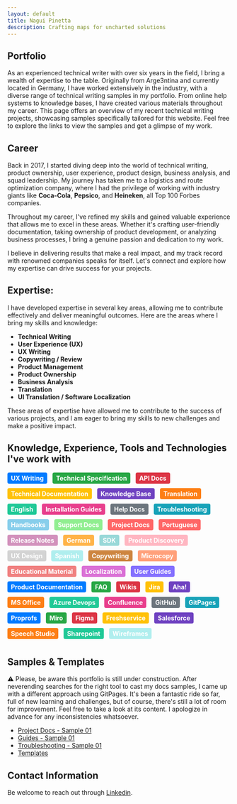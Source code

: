 ```yaml
---
layout: default
title: Nagui Pinetta
description: Crafting maps for uncharted solutions
---
```


## Portfolio
As an experienced technical writer with over six years in the field, I bring a wealth of expertise to the table. Originally from Arge3ntina and currently located in Germany, I have worked extensively in the industry, with a diverse range of technical writing samples in my portfolio. From online help systems to knowledge bases, I have created various materials throughout my career. This page offers an overview of my recent technical writing projects, showcasing samples specifically tailored for this website. Feel free to explore the links to view the samples and get a glimpse of my work.

## Career
Back in 2017, I started diving deep into the world of technical writing, product ownership, user experience, product design, business analysis, and squad leadership. My journey has taken me to a logistics and route optimization company, where I had the privilege of working with industry giants like **Coca-Cola**, **Pepsico**, and **Heineken**, all Top 100 Forbes companies.<br>

Throughout my career, I've refined my skills and gained valuable experience that allows me to excel in these areas. Whether it's crafting user-friendly documentation, taking ownership of product development, or analyzing business processes, I bring a genuine passion and dedication to my work.<br>

I believe in delivering results that make a real impact, and my track record with renowned companies speaks for itself. Let's connect and explore how my expertise can drive success for your projects.<br>

## Expertise:

I have developed expertise in several key areas, allowing me to contribute effectively and deliver meaningful outcomes. Here are the areas where I bring my skills and knowledge:

- **Technical Writing** 
- **User Experience (UX)** 
- **UX Writing** 
- **Copywriting / Review** 
- **Product Management**
- **Product Ownership** 
- **Business Analysis**
- **Translation** 
- **UI Translation / Software Localization**

These areas of expertise have allowed me to contribute to the success of various projects, and I am eager to bring my skills to new challenges and make a positive impact.

## Knowledge, Experience, Tools and Technologies I've work with

<style>
.tag {
  display: inline-block;
  padding: 4px 8px;
  border-radius: 4px;
  color: #fff;
  font-size: 14px;
  font-weight: bold;
  margin-right: 8px;
  margin-bottom: 10px;
}

/* Add the background colors for each category */
.tag:nth-child(1) { background-color: #007bff; } /* UX Writing */
.tag:nth-child(2) { background-color: #28a745; } /* Technical Specification */
.tag:nth-child(3) { background-color: #dc3545; } /* API Docs */
.tag:nth-child(4) { background-color: #ffc107; } /* Technical Documentation */
.tag:nth-child(5) { background-color: #6f42c1; } /* Knowledge Base */
.tag:nth-child(6) { background-color: #fd7e14; } /* Translation */
.tag:nth-child(7) { background-color: #20c997; } /* English */
.tag:nth-child(8) { background-color: #e83e8c; } /* Installation Guides */
.tag:nth-child(9) { background-color: #6c757d; } /* Help Docs */
.tag:nth-child(10) { background-color: #17a2b8; } /* Troubleshooting */
.tag:nth-child(11) { background-color: #87ceeb; } /* Handbooks */
.tag:nth-child(12) { background-color: #90ee90; } /* Support Docs */
.tag:nth-child(13) { background-color: #ff6666; } /* Project Docs */
.tag:nth-child(14) { background-color: #ffff99; } /* Portuguese */
.tag:nth-child(15) { background-color: #d291bc; } /* Release Notes */
.tag:nth-child(16) { background-color: #ffb347; } /* German */
.tag:nth-child(17) { background-color: #98d8d8; } /* SDK */
.tag:nth-child(18) { background-color: #ffb6c1; } /* Product Discovery */
.tag:nth-child(19) { background-color: #d3d3d3; } /* UX Design */
.tag:nth-child(20) { background-color: #afeeee; } /* Spanish */
.tag:nth-child(21) { background-color: #cd853f; } /* Copywriting */
.tag:nth-child(22) { background-color: #ffa07a; } /* Microcopy */
.tag:nth-child(23) { background-color: #f08080; } /* Educational Material */
.tag:nth-child(24) { background-color: #da70d6; } /* Localization */
.tag:nth-child(25) { background-color: #8470ff; } /* User Guides */
.tag:nth-child(26) { background-color: #007bff; } /* Product Documentation */
.tag:nth-child(27) { background-color: #28a745; } /* FAQ */
.tag:nth-child(28) { background-color: #dc3545; } /* Wikis */
.tag:nth-child(29) { background-color: #ffc107; } /* Jira */
.tag:nth-child(30) { background-color: #6f42c1; } /* Aha! */
.tag:nth-child(31) { background-color: #fd7e14; } /* MS Office */
.tag:nth-child(32) { background-color: #20c997; } /* Azure Devops */
.tag:nth-child(33) { background-color: #e83e8c; } /* Confluence */
.tag:nth-child(34) { background-color: #6c757d; } /* GitHub */
.tag:nth-child(35) { background-color: #17a2b8; } /* GitPages */
.tag:nth-child(36) { background-color: #007bff; } /* Proprofs */
.tag:nth-child(37) { background-color: #28a745; } /* Miro */
.tag:nth-child(38) { background-color: #dc3545; } /* Figma */
.tag:nth-child(39) { background-color: #ffc107; } /* Freshservice */
.tag:nth-child(40) { background-color: #6f42c1; } /* Salesforce */
.tag:nth-child(41) { background-color: #fd7e14; } /* Speech Studio  */
.tag:nth-child(42) { background-color: #20c997; } /* Sharepoint */
.tag:nth-child(43) { background-color: #afeeee; } /* Wireframes */

</style>

<span class="tag" style="background-color: #007bff;">UX Writing</span>
<span class="tag" style="background-color: #28a745;">Technical Specification</span>
<span class="tag" style="background-color: #dc3545;">API Docs</span>
<span class="tag" style="background-color: #ffc107;">Technical Documentation</span>
<span class="tag" style="background-color: #6f42c1;">Knowledge Base</span>
<span class="tag" style="background-color: #fd7e14;">Translation</span>
<span class="tag" style="background-color: #20c997;">English</span>
<span class="tag" style="background-color: #e83e8c;">Installation Guides</span>
<span class="tag" style="background-color: #6c757d;">Help Docs</span>
<span class="tag" style="background-color: #17a2b8;">Troubleshooting</span>
<span class="tag" style="background-color: #87ceeb;">Handbooks</span>
<span class="tag" style="background-color: #90ee90;">Support Docs</span>
<span class="tag" style="background-color: #ff6666;">Project Docs</span>
<span class="tag" style="background-color: #ff6666;">Portuguese</span>
<span class="tag" style="background-color: #d291bc;">Release Notes</span>
<span class="tag" style="background-color: #ffb347;">German</span>
<span class="tag" style="background-color: #98d8d8;">SDK</span>
<span class="tag" style="background-color: #ffb6c1;">Product Discovery</span>
<span class="tag" style="background-color: #d3d3d3;">UX Design</span>
<span class="tag" style="background-color: #afeeee;">Spanish</span>
<span class="tag" style="background-color: #cd853f;">Copywriting</span>
<span class="tag" style="background-color: #ffa07a;">Microcopy</span>
<span class="tag" style="background-color: #f08080;">Educational Material</span>
<span class="tag" style="background-color: #da70d6;">Localization</span>
<span class="tag" style="background-color: #8470ff;">User Guides</span>
<span class="tag" style="background-color: #007bff;">Product Documentation</span>
<span class="tag" style="background-color: #28a745;">FAQ</span>
<span class="tag" style="background-color: #dc3545;">Wikis</span>
<span class="tag" style="background-color: #ffc107;">Jira</span>
<span class="tag" style="background-color: #6f42c1;">Aha!</span>
<span class="tag" style="background-color: #fd7e14;">MS Office</span>
<span class="tag" style="background-color: #20c997;">Azure Devops</span>
<span class="tag" style="background-color: #e83e8c;">Confluence</span>
<span class="tag" style="background-color: #6c757d;">GitHub</span>
<span class="tag" style="background-color: #17a2b8;">GitPages</span>
<span class="tag" style="background-color: #007bff;">Proprofs</span>
<span class="tag" style="background-color: #28a745;">Miro</span>
<span class="tag" style="background-color: #dc3545;">Figma</span>
<span class="tag" style="background-color: #ffc107;">Freshservice</span>
<span class="tag" style="background-color: #6f42c1;">Salesforce</span>
<span class="tag" style="background-color: #fd7e14;">Speech Studio</span>
<span class="tag" style="background-color: #20c997;"> Sharepoint </span>
<span class="tag" style="background-color: #afeeee;"> Wireframes </span>

## Samples & Templates

⚠️ Please, be aware this portfolio is still under construction. After neverending searches for the right tool to cast my docs samples, I came up with a different approach using GitPages. It's been a fantastic ride so far, full of new learning and challenges, but of course, there's still a lot of room for improvement. Feel free to take a look at its content. I apologize in advance for any inconsistencies whatsoever.

- [Project Docs - Sample 01](pages-docsample01deskproject.md)
- [Guides - Sample 01](pages-userguide-routers-teleport.md)
- [Troubleshooting - Sample 01](pages-field-technicians-troubleshooting.md)
- [Templates](pages-templates-templates-home.md)


## Contact Information
Be welcome to reach out through [Linkedin](https://www.linkedin.com/in/jonathan-demian-pinetta/).











